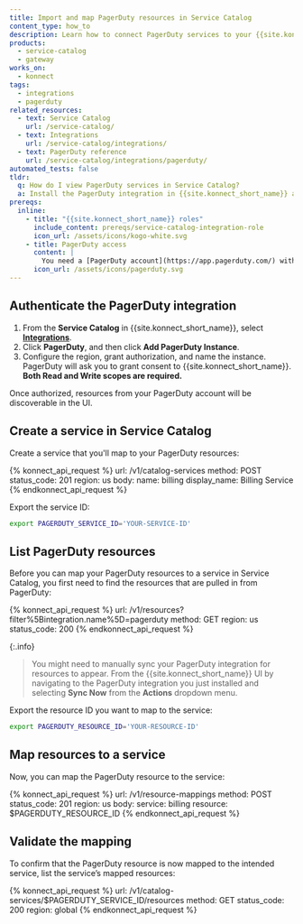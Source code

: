 ```yaml
---
title: Import and map PagerDuty resources in Service Catalog
content_type: how_to
description: Learn how to connect PagerDuty services to your {{site.konnect_catalog}} service in {{site.konnect_short_name}}.
products:
  - service-catalog
  - gateway
works_on:
  - konnect
tags:
  - integrations
  - pagerduty
related_resources:
  - text: Service Catalog
    url: /service-catalog/
  - text: Integrations
    url: /service-catalog/integrations/
  - text: PagerDuty reference
    url: /service-catalog/integrations/pagerduty/
automated_tests: false
tldr:
  q: How do I view PagerDuty services in Service Catalog?
  a: Install the PagerDuty integration in {{site.konnect_short_name}} and authorize it with both read and write scopes. Create a Service Catalog service and associate it with your PagerDuty services to display metadata and enable event tracking. 
prereqs:
  inline:
    - title: "{{site.konnect_short_name}} roles"
      include_content: prereqs/service-catalog-integration-role
      icon_url: /assets/icons/kogo-white.svg
    - title: PagerDuty access
      content: |
        You need a [PagerDuty account](https://app.pagerduty.com/) with a PagerDuty service you want to pull in to {{site.konnect_short_name}}.
      icon_url: /assets/icons/pagerduty.svg
---
```


## Authenticate the PagerDuty integration

1. From the **Service Catalog** in {{site.konnect_short_name}}, select **[Integrations](https://cloud.konghq.com/us/service-catalog/integrations)**. 
2. Click **PagerDuty**, and then click **Add PagerDuty Instance**.
3. Configure the region, grant authorization, and name the instance. 
   PagerDuty will ask you to grant consent to {{site.konnect_short_name}}. **Both Read and Write scopes are required.**

Once authorized, resources from your PagerDuty account will be discoverable in the UI.

## Create a service in Service Catalog

Create a service that you'll map to your PagerDuty resources:

<!--vale off-->
{% konnect_api_request %}
url: /v1/catalog-services
method: POST
status_code: 201
region: us
body:
  name: billing
  display_name: Billing Service
{% endkonnect_api_request %}
<!--vale on-->

Export the service ID:

```sh
export PAGERDUTY_SERVICE_ID='YOUR-SERVICE-ID'
```

## List PagerDuty resources

Before you can map your PagerDuty resources to a service in Service Catalog, you first need to find the resources that are pulled in from PagerDuty:

<!--vale off-->
{% konnect_api_request %}
url: /v1/resources?filter%5Bintegration.name%5D=pagerduty
method: GET
region: us
status_code: 200
{% endkonnect_api_request %}
<!--vale on-->

{:.info}
> You might need to manually sync your PagerDuty integration for resources to appear. From the {{site.konnect_short_name}} UI by navigating to the PagerDuty integration you just installed and selecting **Sync Now** from the **Actions** dropdown menu.

Export the resource ID you want to map to the service:

```sh
export PAGERDUTY_RESOURCE_ID='YOUR-RESOURCE-ID'
```

## Map resources to a service

Now, you can map the PagerDuty resource to the service:

<!--vale off-->
{% konnect_api_request %}
url: /v1/resource-mappings
method: POST
status_code: 201
region: us
body:
  service: billing
  resource: $PAGERDUTY_RESOURCE_ID
{% endkonnect_api_request %}
<!--vale on-->


## Validate the mapping

To confirm that the PagerDuty resource is now mapped to the intended service, list the service’s mapped resources:

<!--vale off-->
{% konnect_api_request %}
url: /v1/catalog-services/$PAGERDUTY_SERVICE_ID/resources
method: GET
status_code: 200
region: global
{% endkonnect_api_request %}
<!--vale on-->
